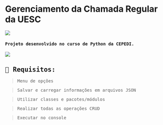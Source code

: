 # Gerenciamento da Chamada Regular da UESC 
![](https://badges.aleen42.com/src/python.svg)

<samp>

#### Projeto desenvolvido no curso de Python da CEPEDI.

</samp>

 

![](https://i.ibb.co/J7K4cdD/image1.png)

<samp>

## 📌 Requisitos:

> Menu de opções

> Salvar e carregar informações em arquivos JSON

> Utilizar classes e pacotes/módulos

> Realizar todas as operações CRUD

> Executar no console
</samp>

